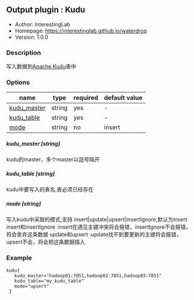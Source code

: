 ## Output plugin : Kudu

* Author: InterestingLab
* Homepage: https://interestinglab.github.io/waterdrop
* Version: 1.0.0

### Description

写入数据到[Apache Kudu](https://kudu.apache.org)表中

### Options

| name | type | required | default value |
| --- | --- | --- | --- |
| [kudu_master](#kudu_master-string) | string | yes | - |
| [kudu_table](#kudu_table) | string | yes | - |
| [mode](#mode-string) | string | no | insert |


##### kudu_master [string]

kudu的master，多个master以逗号隔开

##### kudu_table [string]

kudu中要写入的表名,表必须已经存在

##### mode [string]

写入kudu中采取的模式,支持 insert|update|upsert|insertIgnore,默认为insert
insert和insertIgnore :insert在遇见主键冲突将会报错，insertIgnore不会报错，将会舍弃这条数据
update和upsert :update找不到要更新的主键将会报错，upsert不会，将会把这条数据插入


### Example

```
kudu{
   kudu_master="hadoop01:7051,hadoop02:7051,hadoop03:7051"
   kudu_table="my_kudu_table"
   mode="upsert"
 }
```

